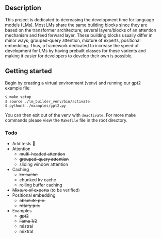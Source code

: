 ## Description
This project is dedicated to decreasing the development time for language models (LMs). Most LMs share the same building blocks since they are based on the transformer architecture; several layers/blocks of an attention mechanism and feed forward layer. These building blocks usually differ in minor ways; grouped-query attention, mixture of experts, positional embedding. Thus, a framework dedicated to increase the speed of development for LMs by having prebuilt classes for these varients and making it easier for developers to develop their own is possible.

## Getting started
Begin by creating a virtual environment (venv) and running our gpt2 example file:
```zsh
$ make setup
$ source ./lm_builder_venv/bin/activate
$ python3 ./examples/gpt2.py
```
You can then exit out of the venv with `deactivate`. For more make commands please view the `Makefile` file in the root directory.

### Todo
- Add tests 😬
- Attention
    - ~~multi-headed attention~~
    - ~~grouped-query attention~~
    - sliding window attention
- Caching
    - ~~kv cache~~
    - chunked kv cache
    - rolling buffer caching
- ~~Mixture of experts~~ (to be verified)
- Positional embedding
    - ~~absolute p.e.~~
    - ~~rotary p.e.~~
- Examples
    - ~~gpt2~~
    - ~~llama 1/2~~
    - mistral
    - mixtral